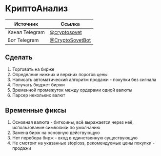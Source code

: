 # КриптоАнализ

Источник | Ссылка
---|---
Канал Telegram | [@cryptosovet](https://t.me/cryptosovet)
Бот Telegram | [@CryptoSovetBot](https://t.me/CryptoSovetBot)

Сделать
---
1. Торговать на бирже
10. Определние нижних и верхних порогов цены
4. Написать автоматический алгоритм продажи - покупки без сигнала
5. Получать бюджет биржи
6. Временной промежуток между ордерами одной валюты
7. Парсер некольких валют

Временные фиксы
---
1. Основная валюта - биткоины, всё выражается через неё, использование символики по умолчанию
2. Замена бирж на основную действующую
3. Нет перебора бирж - вход в единственную существующую
4. Не смотрит на указанные stoploss, рекомендуемые цены покупки - продажи
